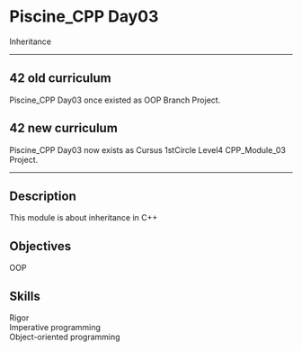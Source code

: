 # Piscine_CPP Day03

Inheritance  


---


## 42 old curriculum

Piscine_CPP Day03 once existed as OOP Branch Project.  

## 42 new curriculum

Piscine_CPP Day03 now exists as Cursus 1stCircle Level4 CPP_Module_03 Project.  


---


## Description

This module is about inheritance in C++  


## Objectives

OOP  


## Skills

Rigor  
Imperative programming  
Object-oriented programming  

